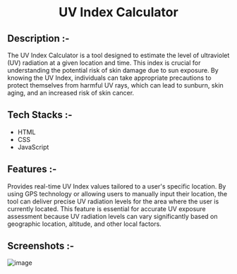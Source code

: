 # <p align="center">UV Index Calculator</p>

## Description :-

The UV Index Calculator is a tool designed to estimate the level of ultraviolet (UV) radiation at a given location and time. This index is crucial for understanding the potential risk of skin damage due to sun exposure. By knowing the UV Index, individuals can take appropriate precautions to protect themselves from harmful UV rays, which can lead to sunburn, skin aging, and an increased risk of skin cancer.

## Tech Stacks :-

- HTML
- CSS
- JavaScript

## Features :-

Provides real-time UV Index values tailored to a user's specific location. By using GPS technology or allowing users to manually input their location, the tool can deliver precise UV radiation levels for the area where the user is currently located. This feature is essential for accurate UV exposure assessment because UV radiation levels can vary significantly based on geographic location, altitude, and other local factors.

## Screenshots :-

![image](https://github.com/user-attachments/assets/b30d62e6-8da6-46e0-9cee-59ddf1180b69)
